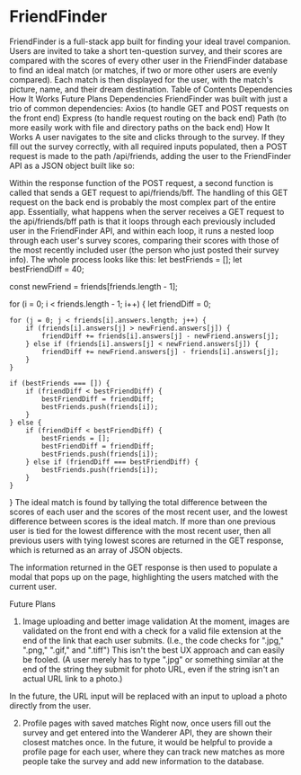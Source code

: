 # FriendFinder
FriendFinder is a full-stack app built for finding your ideal travel companion. Users are invited to take a short ten-question survey, and their scores are compared with the scores of every other user in the FriendFinder database to find an ideal match (or matches, if two or more other users are evenly compared). Each match is then displayed for the user, with the match's picture, name, and their dream destination.
Table of Contents
Dependencies
How It Works
Future Plans
Dependencies
FriendFinder was built with just a trio of common dependencies:
Axios (to handle GET and POST requests on the front end)
Express (to handle request routing on the back end)
Path (to more easily work with file and directory paths on the back end)
How It Works
A user navigates to the site and clicks through to the survey. If they fill out the survey correctly, with all required inputs populated, then a POST request is made to the path /api/friends, adding the user to the FriendFinder API as a JSON object built like so:

Within the response function of the POST request, a second function is called that sends a GET request to api/friends/bff. The handling of this GET request on the back end is probably the most complex part of the entire app.
Essentially, what happens when the server receives a GET request to the api/friends/bff path is that it loops through each previously included user in the FriendFinder API, and within each loop, it runs a nested loop through each user's survey scores, comparing their scores with those of the most recently included user (the person who just posted their survey info).
The whole process looks like this:
let bestFriends = [];
let bestFriendDiff = 40;

const newFriend = friends[friends.length - 1];

for (i = 0; i < friends.length - 1; i++) {
    let friendDiff = 0;

    for (j = 0; j < friends[i].answers.length; j++) {
        if (friends[i].answers[j] > newFriend.answers[j]) {
            friendDiff += friends[i].answers[j] - newFriend.answers[j];
        } else if (friends[i].answers[j] < newFriend.answers[j]) {
            friendDiff += newFriend.answers[j] - friends[i].answers[j];
        }
    }

    if (bestFriends === []) {
        if (friendDiff < bestFriendDiff) {
            bestFriendDiff = friendDiff;
            bestFriends.push(friends[i]);
        }
    } else {
        if (friendDiff < bestFriendDiff) {
            bestFriends = [];
            bestFriendDiff = friendDiff;
            bestFriends.push(friends[i]);
        } else if (friendDiff === bestFriendDiff) {
            bestFriends.push(friends[i]);
        }
    }
}
The ideal match is found by tallying the total difference between the scores of each user and the scores of the most recent user, and the lowest difference between scores is the ideal match. If more than one previous user is tied for the lowest difference with the most recent user, then all previous users with tying lowest scores are returned in the GET response, which is returned as an array of JSON objects.

The information returned in the GET response is then used to populate a modal that pops up on the page, highlighting the users matched with the current user.

Future Plans
1. Image uploading and better image validation
At the moment, images are validated on the front end with a check for a valid file extension at the end of the link that each user submits. (I.e., the code checks for ".jpg," ".png," ".gif," and ".tiff") This isn't the best UX approach and can easily be fooled. (A user merely has to type ".jpg" or something similar at the end of the string they submit for photo URL, even if the string isn't an actual URL link to a photo.)

In the future, the URL input will be replaced with an input to upload a photo directly from the user.

2. Profile pages with saved matches
Right now, once users fill out the survey and get entered into the Wanderer API, they are shown their closest matches once. In the future, it would be helpful to provide a profile page for each user, where they can track new matches as more people take the survey and add new information to the database.
